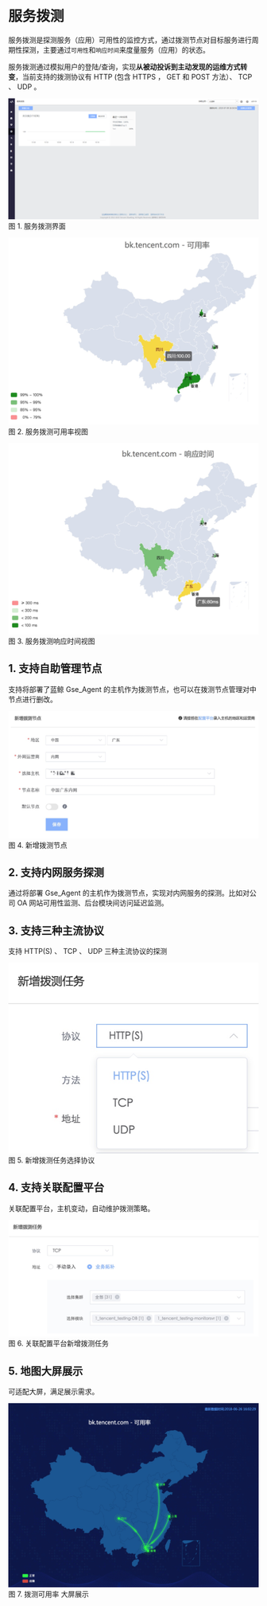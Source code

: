 # 服务拨测

服务拨测是探测服务（应用）可用性的监控方式，通过拨测节点对目标服务进行周期性探测，主要通过`可用性`和`响应时间`来度量服务（应用）的状态。

服务拨测通过模拟用户的登陆/查询，实现**从被动投诉到主动发现的运维方式转变**，当前支持的拨测协议有 HTTP (包含 HTTPS ， GET 和 POST 方法）、 TCP 、 UDP 。

![](../media/uptime_check_monitor_desc.png)
图 1. 服务拨测界面

![](../media/15300012217288.jpg)
图 2. 服务拨测可用率视图

![](../media/15300011945142.jpg)
图 3. 服务拨测响应时间视图

## 1. 支持自助管理节点

支持将部署了蓝鲸 Gse_Agent 的主机作为拨测节点，也可以在拨测节点管理对中节点进行删改。

![](../media/15300019715343.jpg)
图 4. 新增拨测节点

## 2. 支持内网服务探测

通过将部署 Gse_Agent 的主机作为拨测节点，实现对内网服务的探测。比如对公司 OA 网站可用性监测、后台模块间访问延迟监测。

## 3. 支持三种主流协议

支持 HTTP(S) 、 TCP 、 UDP 三种主流协议的探测

![](../media/15300081359480.jpg)
图 5. 新增拨测任务选择协议

## 4. 支持关联配置平台

关联配置平台，主机变动，自动维护拨测策略。

![](../media/15300081750410.jpg)
图 6. 关联配置平台新增拨测任务

## 5. 地图大屏展示

可适配大屏，满足展示需求。

![](../media/15300002084642.jpg)
图 7. 拨测可用率 大屏展示
